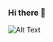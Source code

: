 ### Hi there 👋
![Alt Text](https://github-readme-stats.vercel.app/api?username=abmcar&show_icons=true&icon_color=CE1D2D&text_color=718096&bg_color=ffffff&hide_title=true)
<!--
**abmcar/Abmcar** is a ✨ _special_ ✨ repository because its `README.md` (this file) appears on your GitHub profile.

Here are some ideas to get you started:

- 🔭 I’m currently working on ...
- 🌱 I’m currently learning ...
- 👯 I’m looking to collaborate on ...
- 🤔 I’m looking for help with ...
- 💬 Ask me about ...
- 📫 How to reach me: ...
- 😄 Pronouns: ...
- ⚡ Fun fact: ...
-->
